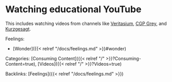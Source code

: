 # Watching educational YouTube

This includes watching videos from channels like [Veritasium](https://www.youtube.com/user/1veritasium), [CGP Grey](https://www.youtube.com/user/CGPGrey), and [Kurzgesagt](https://www.youtube.com/user/Kurzgesagt).

Feelings: 

  - [Wonder]({{< relref "/docs/feelings.md" >}}#wonder)

Categories:
[Consuming Content]({{< relref "/" >}}?Consuming-Content=true),
[Videos]({{< relref "/" >}}?Videos=true)

Backlinks:
[Feelings]({{< relref "/docs/feelings.md" >}})